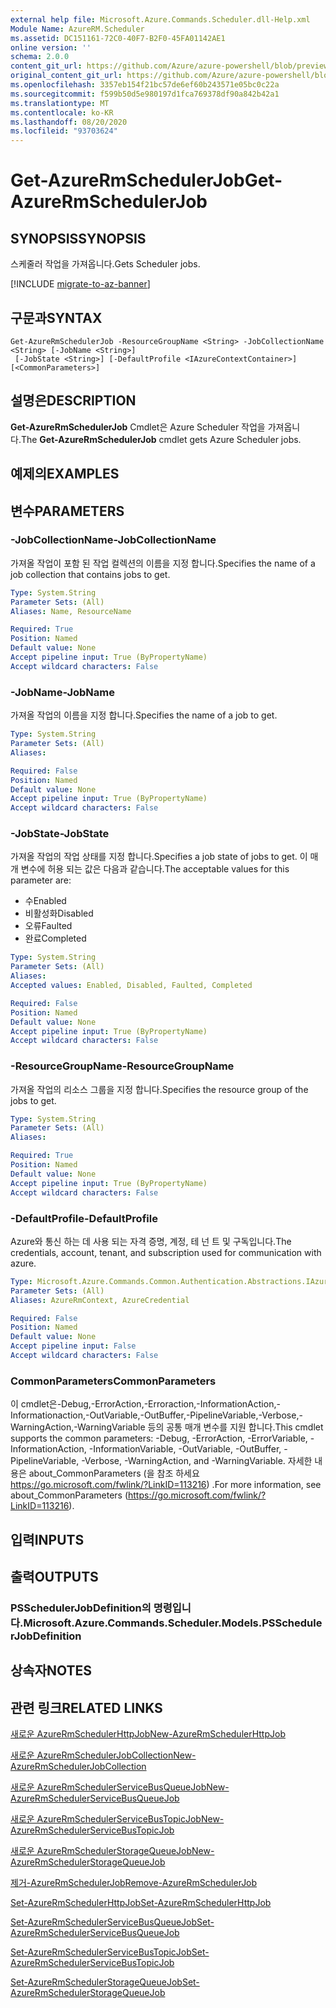 ```yaml
---
external help file: Microsoft.Azure.Commands.Scheduler.dll-Help.xml
Module Name: AzureRM.Scheduler
ms.assetid: DC151161-72C0-40F7-B2F0-45FA01142AE1
online version: ''
schema: 2.0.0
content_git_url: https://github.com/Azure/azure-powershell/blob/preview/src/ResourceManager/Scheduler/Commands.Scheduler/help/Get-AzureRmSchedulerJob.md
original_content_git_url: https://github.com/Azure/azure-powershell/blob/preview/src/ResourceManager/Scheduler/Commands.Scheduler/help/Get-AzureRmSchedulerJob.md
ms.openlocfilehash: 3357eb154f21bc57de6ef60b243571e05bc0c22a
ms.sourcegitcommit: f599b50d5e980197d1fca769378df90a842b42a1
ms.translationtype: MT
ms.contentlocale: ko-KR
ms.lasthandoff: 08/20/2020
ms.locfileid: "93703624"
---
```

# <span data-ttu-id="ace12-101">Get-AzureRmSchedulerJob</span><span class="sxs-lookup"><span data-stu-id="ace12-101">Get-AzureRmSchedulerJob</span></span>

## <span data-ttu-id="ace12-102">SYNOPSIS</span><span class="sxs-lookup"><span data-stu-id="ace12-102">SYNOPSIS</span></span>
<span data-ttu-id="ace12-103">스케줄러 작업을 가져옵니다.</span><span class="sxs-lookup"><span data-stu-id="ace12-103">Gets Scheduler jobs.</span></span>

[!INCLUDE [migrate-to-az-banner](../../includes/migrate-to-az-banner.md)]

## <span data-ttu-id="ace12-104">구문과</span><span class="sxs-lookup"><span data-stu-id="ace12-104">SYNTAX</span></span>

```
Get-AzureRmSchedulerJob -ResourceGroupName <String> -JobCollectionName <String> [-JobName <String>]
 [-JobState <String>] [-DefaultProfile <IAzureContextContainer>] [<CommonParameters>]
```

## <span data-ttu-id="ace12-105">설명은</span><span class="sxs-lookup"><span data-stu-id="ace12-105">DESCRIPTION</span></span>
<span data-ttu-id="ace12-106">**Get-AzureRmSchedulerJob** Cmdlet은 Azure Scheduler 작업을 가져옵니다.</span><span class="sxs-lookup"><span data-stu-id="ace12-106">The **Get-AzureRmSchedulerJob** cmdlet gets Azure Scheduler jobs.</span></span>

## <span data-ttu-id="ace12-107">예제의</span><span class="sxs-lookup"><span data-stu-id="ace12-107">EXAMPLES</span></span>

## <span data-ttu-id="ace12-108">변수</span><span class="sxs-lookup"><span data-stu-id="ace12-108">PARAMETERS</span></span>

### <span data-ttu-id="ace12-109">-JobCollectionName</span><span class="sxs-lookup"><span data-stu-id="ace12-109">-JobCollectionName</span></span>
<span data-ttu-id="ace12-110">가져올 작업이 포함 된 작업 컬렉션의 이름을 지정 합니다.</span><span class="sxs-lookup"><span data-stu-id="ace12-110">Specifies the name of a job collection that contains jobs to get.</span></span>

```yaml
Type: System.String
Parameter Sets: (All)
Aliases: Name, ResourceName

Required: True
Position: Named
Default value: None
Accept pipeline input: True (ByPropertyName)
Accept wildcard characters: False
```

### <span data-ttu-id="ace12-111">-JobName</span><span class="sxs-lookup"><span data-stu-id="ace12-111">-JobName</span></span>
<span data-ttu-id="ace12-112">가져올 작업의 이름을 지정 합니다.</span><span class="sxs-lookup"><span data-stu-id="ace12-112">Specifies the name of a job to get.</span></span>

```yaml
Type: System.String
Parameter Sets: (All)
Aliases: 

Required: False
Position: Named
Default value: None
Accept pipeline input: True (ByPropertyName)
Accept wildcard characters: False
```

### <span data-ttu-id="ace12-113">-JobState</span><span class="sxs-lookup"><span data-stu-id="ace12-113">-JobState</span></span>
<span data-ttu-id="ace12-114">가져올 작업의 작업 상태를 지정 합니다.</span><span class="sxs-lookup"><span data-stu-id="ace12-114">Specifies a job state of jobs to get.</span></span>
<span data-ttu-id="ace12-115">이 매개 변수에 허용 되는 값은 다음과 같습니다.</span><span class="sxs-lookup"><span data-stu-id="ace12-115">The acceptable values for this parameter are:</span></span>

- <span data-ttu-id="ace12-116">수</span><span class="sxs-lookup"><span data-stu-id="ace12-116">Enabled</span></span> 
- <span data-ttu-id="ace12-117">비활성화</span><span class="sxs-lookup"><span data-stu-id="ace12-117">Disabled</span></span> 
- <span data-ttu-id="ace12-118">오류</span><span class="sxs-lookup"><span data-stu-id="ace12-118">Faulted</span></span> 
- <span data-ttu-id="ace12-119">완료</span><span class="sxs-lookup"><span data-stu-id="ace12-119">Completed</span></span>

```yaml
Type: System.String
Parameter Sets: (All)
Aliases: 
Accepted values: Enabled, Disabled, Faulted, Completed

Required: False
Position: Named
Default value: None
Accept pipeline input: True (ByPropertyName)
Accept wildcard characters: False
```

### <span data-ttu-id="ace12-120">-ResourceGroupName</span><span class="sxs-lookup"><span data-stu-id="ace12-120">-ResourceGroupName</span></span>
<span data-ttu-id="ace12-121">가져올 작업의 리소스 그룹을 지정 합니다.</span><span class="sxs-lookup"><span data-stu-id="ace12-121">Specifies the resource group of the jobs to get.</span></span>

```yaml
Type: System.String
Parameter Sets: (All)
Aliases: 

Required: True
Position: Named
Default value: None
Accept pipeline input: True (ByPropertyName)
Accept wildcard characters: False
```

### <span data-ttu-id="ace12-122">-DefaultProfile</span><span class="sxs-lookup"><span data-stu-id="ace12-122">-DefaultProfile</span></span>
<span data-ttu-id="ace12-123">Azure와 통신 하는 데 사용 되는 자격 증명, 계정, 테 넌 트 및 구독입니다.</span><span class="sxs-lookup"><span data-stu-id="ace12-123">The credentials, account, tenant, and subscription used for communication with azure.</span></span>

```yaml
Type: Microsoft.Azure.Commands.Common.Authentication.Abstractions.IAzureContextContainer
Parameter Sets: (All)
Aliases: AzureRmContext, AzureCredential

Required: False
Position: Named
Default value: None
Accept pipeline input: False
Accept wildcard characters: False
```

### <span data-ttu-id="ace12-124">CommonParameters</span><span class="sxs-lookup"><span data-stu-id="ace12-124">CommonParameters</span></span>
<span data-ttu-id="ace12-125">이 cmdlet은-Debug,-ErrorAction,-Erroraction,-InformationAction,-Informationaction,-OutVariable,-OutBuffer,-PipelineVariable,-Verbose,-WarningAction,-WarningVariable 등의 공통 매개 변수를 지원 합니다.</span><span class="sxs-lookup"><span data-stu-id="ace12-125">This cmdlet supports the common parameters: -Debug, -ErrorAction, -ErrorVariable, -InformationAction, -InformationVariable, -OutVariable, -OutBuffer, -PipelineVariable, -Verbose, -WarningAction, and -WarningVariable.</span></span> <span data-ttu-id="ace12-126">자세한 내용은 about_CommonParameters (을 참조 하세요 https://go.microsoft.com/fwlink/?LinkID=113216) .</span><span class="sxs-lookup"><span data-stu-id="ace12-126">For more information, see about_CommonParameters (https://go.microsoft.com/fwlink/?LinkID=113216).</span></span>

## <span data-ttu-id="ace12-127">입력</span><span class="sxs-lookup"><span data-stu-id="ace12-127">INPUTS</span></span>

## <span data-ttu-id="ace12-128">출력</span><span class="sxs-lookup"><span data-stu-id="ace12-128">OUTPUTS</span></span>

### <span data-ttu-id="ace12-129">PSSchedulerJobDefinition의 명령입니다.</span><span class="sxs-lookup"><span data-stu-id="ace12-129">Microsoft.Azure.Commands.Scheduler.Models.PSSchedulerJobDefinition</span></span>

## <span data-ttu-id="ace12-130">상속자</span><span class="sxs-lookup"><span data-stu-id="ace12-130">NOTES</span></span>

## <span data-ttu-id="ace12-131">관련 링크</span><span class="sxs-lookup"><span data-stu-id="ace12-131">RELATED LINKS</span></span>

[<span data-ttu-id="ace12-132">새로운 AzureRmSchedulerHttpJob</span><span class="sxs-lookup"><span data-stu-id="ace12-132">New-AzureRmSchedulerHttpJob</span></span>](./New-AzureRmSchedulerHttpJob.md)

[<span data-ttu-id="ace12-133">새로운 AzureRmSchedulerJobCollection</span><span class="sxs-lookup"><span data-stu-id="ace12-133">New-AzureRmSchedulerJobCollection</span></span>](./New-AzureRmSchedulerJobCollection.md)

[<span data-ttu-id="ace12-134">새로운 AzureRmSchedulerServiceBusQueueJob</span><span class="sxs-lookup"><span data-stu-id="ace12-134">New-AzureRmSchedulerServiceBusQueueJob</span></span>](./New-AzureRmSchedulerServiceBusQueueJob.md)

[<span data-ttu-id="ace12-135">새로운 AzureRmSchedulerServiceBusTopicJob</span><span class="sxs-lookup"><span data-stu-id="ace12-135">New-AzureRmSchedulerServiceBusTopicJob</span></span>](./New-AzureRmSchedulerServiceBusTopicJob.md)

[<span data-ttu-id="ace12-136">새로운 AzureRmSchedulerStorageQueueJob</span><span class="sxs-lookup"><span data-stu-id="ace12-136">New-AzureRmSchedulerStorageQueueJob</span></span>](./New-AzureRmSchedulerStorageQueueJob.md)

[<span data-ttu-id="ace12-137">제거-AzureRmSchedulerJob</span><span class="sxs-lookup"><span data-stu-id="ace12-137">Remove-AzureRmSchedulerJob</span></span>](./Remove-AzureRmSchedulerJob.md)

[<span data-ttu-id="ace12-138">Set-AzureRmSchedulerHttpJob</span><span class="sxs-lookup"><span data-stu-id="ace12-138">Set-AzureRmSchedulerHttpJob</span></span>](./Set-AzureRmSchedulerHttpJob.md)

[<span data-ttu-id="ace12-139">Set-AzureRmSchedulerServiceBusQueueJob</span><span class="sxs-lookup"><span data-stu-id="ace12-139">Set-AzureRmSchedulerServiceBusQueueJob</span></span>](./Set-AzureRmSchedulerServiceBusQueueJob.md)

[<span data-ttu-id="ace12-140">Set-AzureRmSchedulerServiceBusTopicJob</span><span class="sxs-lookup"><span data-stu-id="ace12-140">Set-AzureRmSchedulerServiceBusTopicJob</span></span>](./Set-AzureRmSchedulerServiceBusTopicJob.md)

[<span data-ttu-id="ace12-141">Set-AzureRmSchedulerStorageQueueJob</span><span class="sxs-lookup"><span data-stu-id="ace12-141">Set-AzureRmSchedulerStorageQueueJob</span></span>](./Set-AzureRmSchedulerStorageQueueJob.md)


